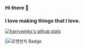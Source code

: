 ### Hi there 👋
### I love making things that I love.
<!--
**harrywinks/harrywinks** is a ✨ _special_ ✨ repository because its `README.md` (this file) appears on your GitHub profile.

Here are some ideas to get you started:

- 🔭 I’m currently working on ...
- 🌱 I’m currently learning Node.js
- 👯 I’m looking to collaborate on ...
- 🤔 I’m looking for help with ...
- 💬 Ask me about ...
- 📫 How to reach me: jaejaejae0520@gmail.com

-->

[![harrywinks's github stats](https://github-readme-stats.vercel.app/api?username=harrywinks&show_icons=true)](https://github.com/harrywinks)

[![로켓펀치 Badge](https://www.linkedin.com/in/jaehyun-shin-30b7431a0/)
